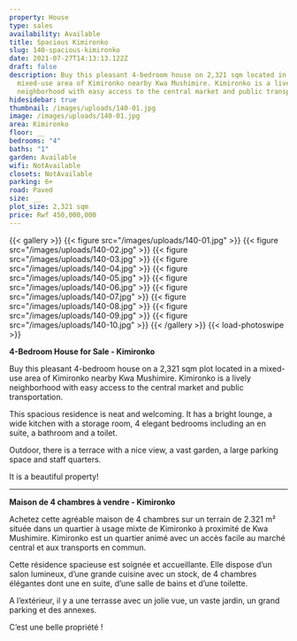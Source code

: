 ```yaml
---
property: House
type: sales
availability: Available
title: Spacious Kimironko
slug: 140-spacious-kimironko
date: 2021-07-27T14:13:13.122Z
draft: false
description: Buy this pleasant 4-bedroom house on 2,321 sqm located in a
  mixed-use area of Kimironko nearby Kwa Mushimire. Kimironko is a lively
  neighborhood with easy access to the central market and public transportation.
hidesidebar: true
thumbnail: /images/uploads/140-01.jpg
image: /images/uploads/140-01.jpg
area: Kimironko
floor: __
bedrooms: "4"
baths: "1"
garden: Available
wifi: NotAvailable
closets: NotAvailable
parking: 6+
road: Paved
size: __
plot_size: 2,321 sqm
price: Rwf 450,000,000
---
```

{{< gallery >}}
{{< figure src="/images/uploads/140-01.jpg" >}}
{{< figure src="/images/uploads/140-02.jpg" >}}
{{< figure src="/images/uploads/140-03.jpg" >}}
{{< figure src="/images/uploads/140-04.jpg" >}}
{{< figure src="/images/uploads/140-05.jpg" >}}
{{< figure src="/images/uploads/140-06.jpg" >}}
{{< figure src="/images/uploads/140-07.jpg" >}}
{{< figure src="/images/uploads/140-08.jpg" >}}
{{< figure src="/images/uploads/140-09.jpg" >}}
{{< figure src="/images/uploads/140-10.jpg" >}}
{{< /gallery >}}
{{< load-photoswipe >}}

**4-Bedroom House for Sale - Kimironko**

Buy this pleasant 4-bedroom house on a 2,321 sqm plot located in a mixed-use area of Kimironko nearby Kwa Mushimire. Kimironko is a lively neighborhood with easy access to the central market and public transportation. 

This spacious residence is neat and welcoming. It has a bright lounge, a wide kitchen with a storage room, 4 elegant bedrooms including an en suite, a bathroom and a toilet.

Outdoor, there is a terrace with a nice view, a vast garden, a large parking space and staff quarters.

 It is a beautiful property! 

- - -

**Maison de 4 chambres à vendre - Kimironko**

Achetez cette agréable maison de 4 chambres sur un terrain de 2.321 m² située dans un quartier à usage mixte de Kimironko à proximité de Kwa Mushimire. Kimironko est un quartier animé avec un accès facile au marché central et aux transports en commun.

Cette résidence spacieuse est soignée et accueillante. Elle dispose d’un salon lumineux, d’une grande cuisine avec un stock, de 4 chambres élégantes dont une en suite, d’une salle de bains et d’une toilette.

A l’extérieur, il y a une terrasse avec un jolie vue, un vaste jardin, un grand parking et des annexes.

C’est une belle propriété !